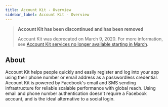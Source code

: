 ```yaml
---
title: Account Kit - Overview
sidebar_label: Account Kit - Overview
---
```



>
> **Account Kit has been discontinued and has been removed**
>
> Account Kit was deprecated on March 9, 2020. For more information, see [Account Kit services no longer available starting in March](https://developers.facebook.com/blog/post/2019/09/09/account-kit-services-no-longer-available-starting-march). 
>
> 




## About

Account Kit helps people quickly and easily register and log into your app using 
their phone number or email address as a passwordless credential. Account Kit is 
powered by Facebook's email and SMS sending infrastructure for reliable scalable 
performance with global reach. Using email and phone number authentication doesn't 
require a Facebook account, and is the ideal alternative to a social login.


